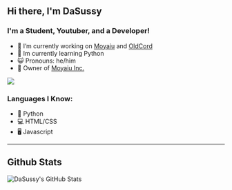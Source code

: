 ## Hi there, I'm DaSussy


### I'm a Student, Youtuber, and a Developer!

- 🔭 I’m currently working on [Moyaiu](https://moyaiu.github.io) and [OldCord](https://github.com/moyaiu/OldCord)
- 🐍 Im currently learning Python
- 😺 Pronouns: he/him 
- 🗿 Owner of [Moyaiu Inc.](https://github.com/moyaiu)

[![](https://discord.c99.nl/widget/theme-1/525379333951324190.png)]( )
<br />

### Languages I Know:
- 🐍 Python
- 💻 HTML/CSS
- 🖥️ Javascript

---
## Github Stats
  

  <img align="left" alt="DaSussy's GitHub Stats" src="https://github-readme-stats.vercel.app/api?username=DaSussy&show_icons=true&hide_border=true&theme=discord_old_blurple&corner_radius=5" />


[twitter]: https://twitter.com/dasussy_moyai
[youtube]: https://youtube.com/DaSussy
[reddit]: https://www.reddit.com/u/DaSussy69
